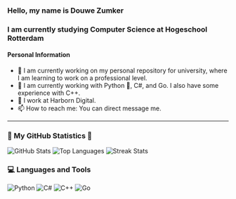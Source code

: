 ### Hello, my name is Douwe Zumker
### I am currently studying Computer Science at Hogeschool Rotterdam

#### Personal Information
- 🔭 I am currently working on my personal repository for university, where I am learning to work on a professional level.
- 🌱 I am currently working with Python 🐍, C#, and Go. I also have some experience with C++.
- 💼 I work at Harborn Digital.
- 📫 How to reach me: You can direct message me.

---

### 🌟 My GitHub Statistics 🌟
![GitHub Stats](https://github-readme-stats.vercel.app/api?username=Peredurz&show_icons=true&theme=radical)
![Top Languages](https://github-readme-stats.vercel.app/api/top-langs/?username=Peredurz&layout=compact&theme=radical&hide=Makefile)
![Streak Stats](https://github-readme-streak-stats.herokuapp.com/?user=Peredurz&theme=radical)

### 💻 Languages and Tools
![Python](https://img.shields.io/badge/-Python-333?style=flat&logo=python)
![C#](https://img.shields.io/badge/-C%23-333?style=flat&logo=c-sharp)
![C++](https://img.shields.io/badge/-C++-333?style=flat&logo=c%2B%2B)
![Go](https://img.shields.io/badge/-Go-333?style=flat&logo=go)
